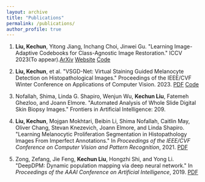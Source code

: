 ```yaml
---
layout: archive
title: "Publications"
permalink: /publications/
author_profile: true
---
```


<!-- Peer-Reviewed Conference Papers
=== -->
1. **Liu, Kechun**, Yitong Jiang, Inchang Choi, Jinwei Gu. "Learning Image-Adaptive Codebooks for Class-Agnostic Image Restoration." ICCV 2023(To appear).[ArXiv](https://arxiv.org/abs/2306.06513) [Website](https://kechunl.github.io/AdaCode/index.html) [Code](https://github.com/kechunl/AdaCode)

2. **Liu, Kechun**, et al. "VSGD-Net: Virtual Staining Guided Melanocyte Detection on Histopathological Images." Proceedings of the IEEE/CVF Winter Conference on Applications of Computer Vision. 2023. [PDF](https://openaccess.thecvf.com/content/WACV2023/html/Liu_VSGD-Net_Virtual_Staining_Guided_Melanocyte_Detection_on_Histopathological_Images_WACV_2023_paper.html) [Code](https://github.com/kechunl/VSGD-Net)

3. Nofallah, Shima, Linda G. Shapiro, Wenjun Wu, **Kechun Liu**, Fatemeh Ghezloo, and Joann Elmore. "Automated Analysis of Whole Slide Digital Skin Biopsy Images." Frontiers in Artificial Intelligence: 209.

4. **Liu, Kechun**, Mojgan Mokhtari, Beibin Li, Shima Nofallah, Caitlin May, Oliver Chang, Stevan Knezevich, Joann Elmore, and Linda Shapiro. "Learning Melanocytic Proliferation Segmentation in Histopathology Images From Imperfect Annotations." In *Proceedings of the IEEE/CVF Conference on Computer Vision and Pattern Recognition*, 2021. [PDF](https://openaccess.thecvf.com/content/CVPR2021W/CVMI/papers/Liu_Learning_Melanocytic_Proliferation_Segmentation_in_Histopathology_Images_From_Imperfect_Annotations_CVPRW_2021_paper.pdf)

5. Zong, Zefang, Jie Feng, **Kechun Liu**, Hongzhi Shi, and Yong Li. "DeepDPM: Dynamic population mapping via deep neural network." In *Proceedings of the AAAI Conference on Artificial Intelligence*, 2019. [PDF](/files/DeepDPM.pdf)